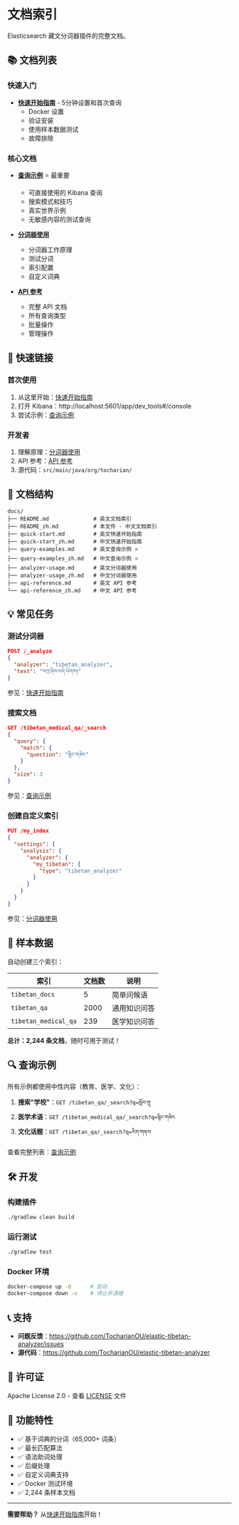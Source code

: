 # 文档索引

Elasticsearch 藏文分词器插件的完整文档。

## 📚 文档列表

### 快速入门
- **[快速开始指南](./quick-start_zh.md)** - 5分钟设置和首次查询
  - Docker 设置
  - 验证安装
  - 使用样本数据测试
  - 故障排除

### 核心文档
- **[查询示例](./query-examples_zh.md)** ⭐ 最重要
  - 可直接使用的 Kibana 查询
  - 搜索模式和技巧
  - 真实世界示例
  - 无敏感内容的测试查询
  
- **[分词器使用](./analyzer-usage_zh.md)**
  - 分词器工作原理
  - 测试分词
  - 索引配置
  - 自定义词典

- **[API 参考](./api-reference_zh.md)**
  - 完整 API 文档
  - 所有查询类型
  - 批量操作
  - 管理操作

## 🚀 快速链接

### 首次使用
1. 从这里开始：[快速开始指南](./quick-start_zh.md)
2. 打开 Kibana：http://localhost:5601/app/dev_tools#/console
3. 尝试示例：[查询示例](./query-examples_zh.md)

### 开发者
1. 理解原理：[分词器使用](./analyzer-usage_zh.md)
2. API 参考：[API 参考](./api-reference_zh.md)
3. 源代码：`src/main/java/org/tocharian/`

## 📖 文档结构

```
docs/
├── README.md              # 英文文档索引
├── README_zh.md           # 本文件 - 中文文档索引
├── quick-start.md         # 英文快速开始指南
├── quick-start_zh.md      # 中文快速开始指南
├── query-examples.md      # 英文查询示例 ⭐
├── query-examples_zh.md   # 中文查询示例 ⭐
├── analyzer-usage.md      # 英文分词器使用
├── analyzer-usage_zh.md   # 中文分词器使用
├── api-reference.md       # 英文 API 参考
└── api-reference_zh.md    # 中文 API 参考
```

## 💡 常见任务

### 测试分词器
```json
POST /_analyze
{
  "analyzer": "tibetan_analyzer",
  "text": "བཀྲ་ཤིས་བདེ་ལེགས།"
}
```
参见：[快速开始指南](./quick-start_zh.md#步骤-4-测试分词器)

### 搜索文档
```json
GET /tibetan_medical_qa/_search
{
  "query": {
    "match": {
      "question": "སྙིང་གཟེར"
    }
  },
  "size": 3
}
```
参见：[查询示例](./query-examples_zh.md#简单搜索查询)

### 创建自定义索引
```json
PUT /my_index
{
  "settings": {
    "analysis": {
      "analyzer": {
        "my_tibetan": {
          "type": "tibetan_analyzer"
        }
      }
    }
  }
}
```
参见：[分词器使用](./analyzer-usage_zh.md#在索引设置中使用)

## 🎯 样本数据

自动创建三个索引：

| 索引 | 文档数 | 说明 |
|------|--------|------|
| `tibetan_docs` | 5 | 简单问候语 |
| `tibetan_qa` | 2000 | 通用知识问答 |
| `tibetan_medical_qa` | 239 | 医学知识问答 |

**总计：2,244 条文档**，随时可用于测试！

## 🔍 查询示例

所有示例都使用中性内容（教育、医学、文化）：

1. **搜索"学校"**：`GET /tibetan_qa/_search?q=སློབ་གྲྭ`
2. **医学术语**：`GET /tibetan_medical_qa/_search?q=སྙིང་གཟེར`
3. **文化话题**：`GET /tibetan_qa/_search?q=རིག་གནས`

查看完整列表：[查询示例](./query-examples_zh.md#复制粘贴测试集)

## 🛠️ 开发

### 构建插件
```bash
./gradlew clean build
```

### 运行测试
```bash
./gradlew test
```

### Docker 环境
```bash
docker-compose up -d      # 启动
docker-compose down -v    # 停止并清理
```

## 📞 支持

- **问题反馈**：https://github.com/TocharianOU/elastic-tibetan-analyzer/issues
- **源代码**：https://github.com/TocharianOU/elastic-tibetan-analyzer

## 📝 许可证

Apache License 2.0 - 查看 [LICENSE](../LICENSE) 文件

## 🌟 功能特性

- ✅ 基于词典的分词（65,000+ 词条）
- ✅ 最长匹配算法
- ✅ 语法助词处理
- ✅ 后缀处理
- ✅ 自定义词典支持
- ✅ Docker 测试环境
- ✅ 2,244 条样本文档

---

**需要帮助？** 从[快速开始指南](./quick-start_zh.md)开始！

